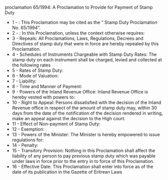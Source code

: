 proclamation 65&#x2F;1994: A Proclamation to Provide for Payment of Stamp Duty

<ul>
			<li>1 - : This Proclamation may be cited as the “ Stamp Duty Proclamation No. 65&#x2F;1994”.<ul>
			</ul></li>			<li>2 - : In this Proclamation, unless the context otherwise requires: <ul>
			</ul></li>			<li>3 - Repeals: All Proclamations, Laws, Regulations, Decrees and Directives of stamp duty that were in force are hereby repealed by this Proclamation. <ul>
			</ul></li>			<li>4 - Schedules of Instruments Chargeable with Stamp Duty Rates: The stamp duty on each instrument shall be charged, levied and collected at the following rates <ul>
			</ul></li>			<li>5 - Rates of Stamp Duty: <ul>
			</ul></li>			<li>6 - Mode of Valuation: <ul>
			</ul></li>			<li>7 - Liability: <ul>
			</ul></li>			<li>8 - Time and Manner of Payment: <ul>
			</ul></li>			<li>9 - Powers of the Inland Revenue Office: Inland Revenue Office is hereby vested with powers to:<ul>
			</ul></li>			<li>10 - Right to Appeal: Persons dissatisfied with the decision of the Inland Revenue office in respect of the amount of stamp duty may, within 30 days from the date of the notification of the decision rendered in writing, make an appeal against the decision to the High court. <ul>
			</ul></li>			<li>11 - Effect of Non-payment of Stamp Duty: <ul>
			</ul></li>			<li>12 - Exemption: <ul>
			</ul></li>			<li>13 - Powers of the Minister: The Minister is hereby empowered to issue regulations for: <ul>
			</ul></li>			<li>14 - Penalty: <ul>
			</ul></li>			<li>15 - Transitory Provision: Nothing in this Proclamation shall affect the liability of any person to pay previous stamp duty which was payable under laws in force prior to the entry in to force of this Proclamation.<ul>
			</ul></li>			<li>16 - Effective Date: This Proclamation shall enter into force as of the date of its publication in the Gazette of Eritrean Laws<ul>
			</ul></li></ul>